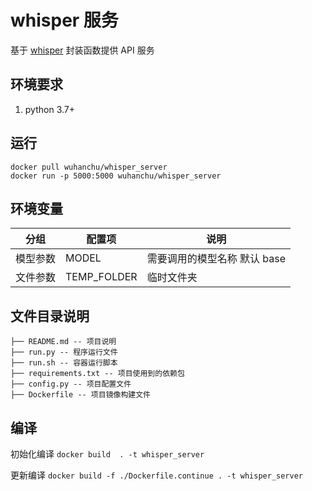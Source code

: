 # whisper 服务

基于 [whisper](https://github.com/openai/whisper) 封装函数提供 API 服务

## 环境要求

1. python 3.7+

## 运行

```shell
docker pull wuhanchu/whisper_server
docker run -p 5000:5000 wuhanchu/whisper_server
```

## 环境变量

| 分组    | 配置项        | 说明                                                                                                      |
| ------  | ------------ | -------------------------------------------------------------------------------------------------------- |
| 模型参数 | MODEL        | 需要调用的模型名称 默认 base                                                                                |
| 文件参数 | TEMP_FOLDER  | 临时文件夹                                                                                                |

## 文件目录说明

```filetree
├── README.md -- 项目说明
├── run.py -- 程序运行文件
├── run.sh -- 容器运行脚本
├── requirements.txt -- 项目使用到的依赖包
├── config.py -- 项目配置文件
├── Dockerfile -- 项目镜像构建文件
```

## 编译

初始化编译
`docker build  . -t whisper_server`

更新编译
`docker build -f ./Dockerfile.continue . -t whisper_server`
